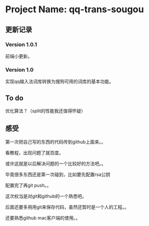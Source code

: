 # Project Name: qq-trans-sougou #

## 更新记录 ##
### Version 1.0.1 ###
<p>前端小更新。</p>

### Version 1.0 ###
<p>实现qq输入法词库转换为搜狗可用的词库的基本功能。</p>


## To do ##
优化算法？（split的性能我还值得怀疑）

## 感受 ##
<p>第一次把自己写的东西的代码传到github上面来。。</p>
<p>看教程，出现问题了就百度。</p>
<p>或许这就是以后解决问题的一个比较好的方法吧。。</p>
<p>毕竟很多东西还是第一次碰到，比如要先配置rsa公钥</p>
<p>配置完了再git push。。</p>
<p>这次权当是对git和github的一个熟悉吧。</p>
<p>后面还要多用用git来保存代码，虽然还暂时是一个人的工程。。</p>
<p>还要熟悉github mac客户端的使用。。</p>



